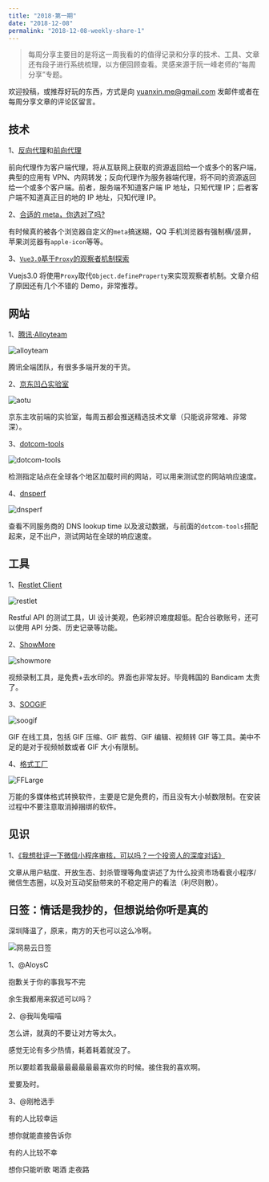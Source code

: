 ```yaml
---
title: "2018·第一期"
date: "2018-12-08"
permalink: "2018-12-08-weekly-share-1"
---
```


> 每周分享主要目的是将这一周我看的的值得记录和分享的技术、工具、文章还有段子进行系统梳理，以方便回顾查看。灵感来源于阮一峰老师的“每周分享”专题。

欢迎投稿，或推荐好玩的东西，方式是向 yuanxin.me@gmail.com 发邮件或者在每周分享文章的评论区留言。

## 技术

1、[反向代理](https://zh.wikipedia.org/wiki/%E5%8F%8D%E5%90%91%E4%BB%A3%E7%90%86)和[前向代理](https://zh.wikipedia.org/wiki/%E4%BB%A3%E7%90%86%E6%9C%8D%E5%8A%A1%E5%99%A8)

前向代理作为客户端代理，将从互联网上获取的资源返回给一个或多个的客户端，典型的应用有 VPN、内网转发；反向代理作为服务器端代理，将不同的资源返回给一个或多个客户端。前者，服务端不知道客户端 IP 地址，只知代理 IP；后者客户端不知道真正目的地的 IP 地址，只知代理 IP。

2、[合适的 meta，你选对了吗?](https://juejin.im/post/5c08bb31518825371057fcd0)

有时候真的被各个浏览器自定义的`meta`搞迷糊，QQ 手机浏览器有强制横/竖屏，苹果浏览器有`apple-icon`等等。

3、[`Vue3.0`基于`Proxy`的观察者机制探索](https://juejin.im/post/5bf3e632e51d452baa5f7375)

Vuejs3.0 将使用`Proxy`取代`Object.defineProperty`来实现观察者机制。文章介绍了原因还有几个不错的 Demo，非常推荐。

## 网站

1、[腾讯·Alloyteam](http://www.alloyteam.com/page/0/)

![alloyteam](/images/每周分享/001/alloyteam.png)

腾讯全端团队，有很多多端开发的干货。

2、[京东凹凸实验室](https://aotu.io/)

![aotu](/images/每周分享/001/aotu.png)

京东主攻前端的实验室，每周五都会推送精选技术文章（只能说非常难、非常深）。

3、[dotcom-tools](https://www.dotcom-tools.com/website-speed-test.aspx)

![dotcom-tools](/images/每周分享/001/dotcom-tools.png)

检测指定站点在全球各个地区加载时间的网站，可以用来测试您的网站响应速度。

4、[dnsperf](https://www.dnsperf.com/)

![dnsperf](/images/每周分享/001/dnsperf.png)

查看不同服务商的 DNS lookup time 以及波动数据，与前面的`dotcom-tools`搭配起来，足不出户，测试网站在全球的响应速度。

## 工具

1、[Restlet Client](https://chrome.google.com/webstore/detail/restlet-client-rest-api-t/aejoelaoggembcahagimdiliamlcdmfm?hl=zh-CN)

![restlet](/images/每周分享/001/restlet.jpg)

Restful API 的测试工具，UI 设计美观，色彩辨识难度超低。配合谷歌账号，还可以使用 API 分类、历史记录等功能。

2、[ShowMore](https://showmore.com/zh/)

![showmore](/images/每周分享/001/showmore.png)

视频录制工具，是免费+去水印的。界面也非常友好。毕竟韩国的 Bandicam 太贵了。

3、[SOOGIF](https://www.soogif.com/video/)

![soogif](/images/每周分享/001/soogif.png)

GIF 在线工具，包括 GIF 压缩、GIF 裁剪、GIF 编辑、视频转 GIF 等工具。美中不足的是对于视频帧数或者 GIF 大小有限制。

4、[格式工厂](http://www.pcfreetime.com/)

![FFLarge](/images/每周分享/001/FFLarge.jpg)

万能的多媒体格式转换软件，主要是它是免费的，而且没有大小帧数限制。在安装过程中不要注意取消掉捆绑的软件。

## 见识

1、[《我想批评一下微信小程序审核，可以吗？一个投资人的深度对话》](https://mp.weixin.qq.com/s?__biz=MzU3NTU5NDc0NA==&mid=2247487425&idx=1&sn=7069b67777de1e6e9e13580a184ee0c1&chksm=fd218656ca560f4015a081ad236118cdbb96451a6fef7cd7ec137d549580166d392cbb3116bf&mpshare=1&scene=1&srcid=1203ZjD2lCV10jYdRfZ5qYbi#rd)

文章从用户粘度、开放生态、封杀管理等角度讲述了为什么投资市场看衰小程序/微信生态圈，以及对互动奖励带来的不稳定用户的看法（利尽则散）。

## 日签：情话是我抄的，但想说给你听是真的

深圳降温了，原来，南方的天也可以这么冷啊。

![网易云日签](/images/每周分享/001/music.jpg)

1、@AloysC

抱歉关于你的事我写不完

余生我都用来叙述可以吗？

2、@我叫兔喵喵

怎么讲，就真的不要让对方等太久。

感觉无论有多少热情，耗着耗着就没了。

所以要趁着我最最最最最最最喜欢你的时候。接住我的喜欢啊。

爱要及时。 ​

3、@刚枪选手

有的人比较幸运

想你就能直接告诉你

有的人比较不幸

想你只能听歌 喝酒 走夜路 ​ ​​​
